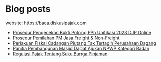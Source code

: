 # Blog posts

website: https://baca.diskusipajak.com

<!-- BLOG-POST-LIST:START -->
- [Prosedur Pengecekan Bukti Potong PPh Unifikasi 2023 DJP Online](https://baca.diskusipajak.com/prosedur-pengecekan-bukti-potong-pph-unifikasi-2023-djp-online/)
- [Prosedur Pemilahan PM Jasa Freight &amp; Non-Freight](https://baca.diskusipajak.com/prosedur-pemilahan-pm-jasa-freight-non-freight/)
- [Perlakuan Fiskal Cadangan Piutang Tak Tertagih Perusahaan Dagang](https://baca.diskusipajak.com/perlakuan-fiskal-cadangan-piutang-tak-tertagih-perusahaan-dagang/)
- [Panitia Pembangunan Masjid Dapat Ajukan NPWP Kategori Badan](https://baca.diskusipajak.com/panitia-pembangunan-masjid-dapat-ajukan-npwp-kategori-badan/)
- [Regulasi Pajak Tentang Suku Bunga Pinjaman](https://baca.diskusipajak.com/regulasi-pajak-tentang-suku-bunga-pinjaman/)
<!-- BLOG-POST-LIST:END -->

<!--
**kelaspajak/kelaspajak** is a ✨ _special_ ✨ repository because its `README.md` (this file) appears on your GitHub profile.

Here are some ideas to get you started:

- 🔭 I’m currently working on ...
- 🌱 I’m currently learning ...
- 👯 I’m looking to collaborate on ...
- 🤔 I’m looking for help with ...
- 💬 Ask me about ...
- 📫 How to reach me: ...
- 😄 Pronouns: ...
- ⚡ Fun fact: ...
-->
